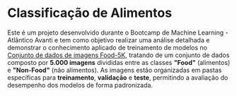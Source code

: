 # **Classificação de Alimentos**

Este é um  projeto desenvolvido durante o Bootcamp de Machine Learning - Atlântico Avanti  e tem como objetivo realizar uma análise detalhada e demonstrar o conhecimento aplicado de treinamento de modelos no [ Conjunto de dados de imagens Food-5K](https://www.kaggle.com/datasets/trolukovich/food5k-image-dataset/data), tratando de um conjunto de dados composto por **5.000 imagens** divididas entre as classes **"Food"** (alimentos) e **"Non-Food"** (não alimentos). As imagens estão organizadas em pastas específicas para **treinamento**, **validação** e **teste**, permitindo a avaliação do desempenho dos modelos de forma padronizada.


